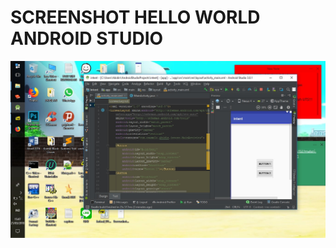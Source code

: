 SCREENSHOT HELLO WORLD ANDROID STUDIO
==
![alt text](https://github.com/ABIDINADIPRASETYO/Tahap-2-divisi-Mobile/blob/master/Android/SS%20intent/intent.jpg "Screenshot Hello World Android Studio")
